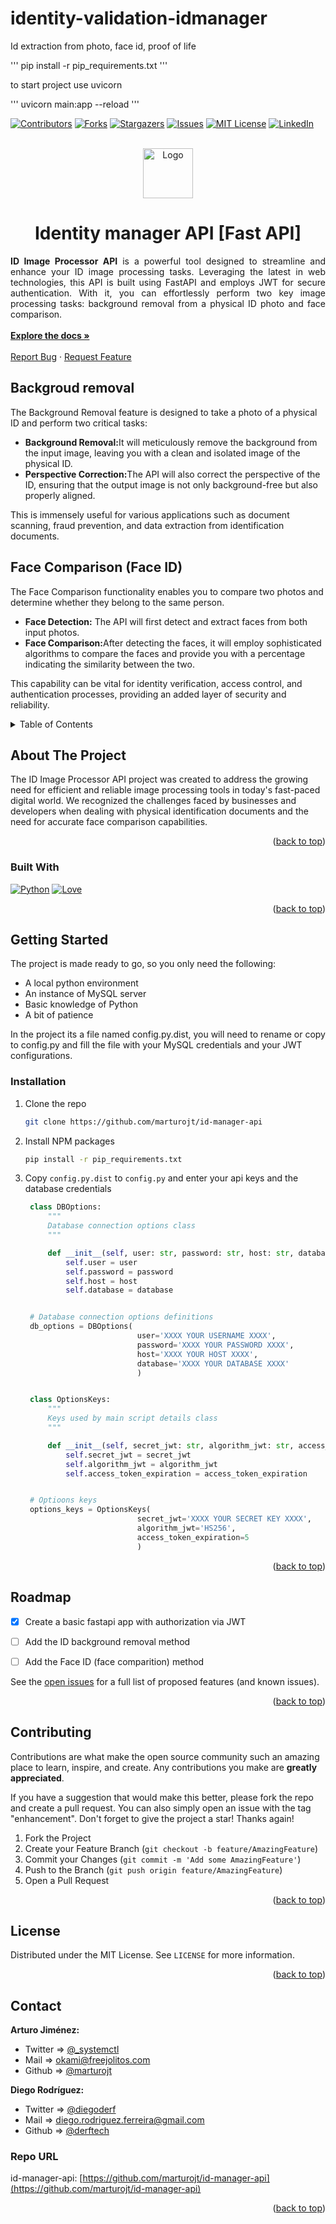# identity-validation-idmanager
Id extraction from photo, face id, proof of life



'''
    pip install -r pip_requirements.txt
'''

to start project use uvicorn

'''
    uvicorn main:app --reload
'''


<a name="readme-top"></a>

<!-- PROJECT SHIELDS -->
[![Contributors][contributors-shield]][contributors-url]
[![Forks][forks-shield]][forks-url]
[![Stargazers][stars-shield]][stars-url]
[![Issues][issues-shield]][issues-url]
[![MIT License][license-shield]][license-url]
[![LinkedIn][linkedin-shield]][linkedin-url]

<!-- PROJECT LOGO -->
<br />
<div align="center">
  <a href="https://github.com/marturojt/id-manager-api">
    <img src="images/logo.png" alt="Logo" width="80" height="80">
  </a>

  <h1 align="center">Identity manager API [Fast API]</h1>

  <p align="justify">
    <strong>ID Image Processor API</strong> is a powerful tool designed to streamline and enhance your ID image processing tasks. Leveraging the latest in web technologies, this API is built using FastAPI and employs JWT for secure authentication. With it, you can effortlessly perform two key image processing tasks: background removal from a physical ID photo and face comparison.
    <br />
    <br />
    <a href="https://github.com/marturojt/id-manager-api"><strong>Explore the docs »</strong></a>
    <br />
    <br />
    <!-- <a href="https://github.com/marturojt/id-manager-api">View Demo</a> -->
    <!-- · -->
    <a href="https://github.com/marturojt/id-manager-api/issues">Report Bug</a>
    ·
    <a href="https://github.com/marturojt/id-manager-api/issues">Request Feature</a>
  </p>
</div>

<h2>Backgroud removal</h2>

<div>
    <p>
        The Background Removal feature is designed to take a photo of a physical ID and perform two critical tasks:
    </p>
    <ul>
        <li><strong>Background Removal:</strong>It will meticulously remove the background from the input image, leaving you with a clean and isolated image of the physical ID.</li>
        <li><strong>Perspective Correction:</strong>The API will also correct the perspective of the ID, ensuring that the output image is not only background-free but also properly aligned.</li>
    </ul>
    <p>
      This is immensely useful for various applications such as document scanning, fraud prevention, and data extraction from identification documents.
    </p>
</div>

<h2>Face Comparison (Face ID)</h2>

<div>
    <p>
        The Face Comparison functionality enables you to compare two photos and determine whether they belong to the same person.
    </p>
    <ul>
        <li><strong>Face Detection:</strong> The API will first detect and extract faces from both input photos.</li>
        <li><strong>Face Comparison:</strong>After detecting the faces, it will employ sophisticated algorithms to compare the faces and provide you with a percentage indicating the similarity between the two.</li>
    </ul>
    <p>
      This capability can be vital for identity verification, access control, and authentication processes, providing an added layer of security and reliability.
    </p>
</div>



<!-- TABLE OF CONTENTS -->
<details>
  <summary>Table of Contents</summary>
  <ol>
    <li>
      <a href="#about-the-project">About The Project</a>
      <ul>
        <li><a href="#built-with">Built With</a></li>
      </ul>
    </li>
    <li><a href="#getting-started">Getting Started</a></li>
    <li><a href="#roadmap">Roadmap</a></li>
    <li><a href="#contributing">Contributing</a></li>
    <li><a href="#license">License</a></li>
    <li><a href="#contact">Contact</a></li>
  </ol>
</details>



<!-- ABOUT THE PROJECT -->
## About The Project

<!-- [![Product Name Screen Shot][product-screenshot]](https://example.com) -->

The ID Image Processor API project was created to address the growing need for efficient and reliable image processing tools in today's fast-paced digital world. We recognized the challenges faced by businesses and developers when dealing with physical identification documents and the need for accurate face comparison capabilities.


<p align="right">(<a href="#readme-top">back to top</a>)</p>



### Built With

[![Python][Python.org]][Python-url]
[![Love][LoveBadge]][Python-url]


<p align="right">(<a href="#readme-top">back to top</a>)</p>



<!-- GETTING STARTED -->
## Getting Started

The project is made ready to go, so you only need the following:

- A local python environment
- An instance of MySQL server
- Basic knowledge of Python
- A bit of patience

In the project its a file named config.py.dist, you will need to rename or copy to config.py and fill the file with your MySQL credentials and your JWT configurations.

### Installation

1. Clone the repo
   ```sh
   git clone https://github.com/marturojt/id-manager-api
   ```
2. Install NPM packages
   ```sh
   pip install -r pip_requirements.txt
   ```
3. Copy `config.py.dist` to `config.py` and enter your api keys and the database credentials
   ```python
    class DBOptions:
        """
        Database connection options class
        """

        def __init__(self, user: str, password: str, host: str, database: str):
            self.user = user
            self.password = password
            self.host = host
            self.database = database


    # Database connection options definitions
    db_options = DBOptions(
                            user='XXXX YOUR USERNAME XXXX',
                            password='XXXX YOUR PASSWORD XXXX',
                            host='XXXX YOUR HOST XXXX',
                            database='XXXX YOUR DATABASE XXXX'
                            )


    class OptionsKeys:
        """
        Keys used by main script details class
        """

        def __init__(self, secret_jwt: str, algorithm_jwt: str, access_token_expiration: int):
            self.secret_jwt = secret_jwt
            self.algorithm_jwt = algorithm_jwt
            self.access_token_expiration = access_token_expiration


    # Optioons keys
    options_keys = OptionsKeys(
                            secret_jwt='XXXX YOUR SECRET KEY XXXX',
                            algorithm_jwt='HS256',
                            access_token_expiration=5
                            )
   ```

<p align="right">(<a href="#readme-top">back to top</a>)</p>


<!-- ROADMAP -->
## Roadmap

- [x] Create a basic fastapi app with authorization via JWT
- [ ] Add the ID background removal method
- [ ] Add the Face ID (face comparition) method



See the [open issues](https://github.com/marturojt/id-manager-api/issues) for a full list of proposed features (and known issues).

<p align="right">(<a href="#readme-top">back to top</a>)</p>



<!-- CONTRIBUTING -->
## Contributing

Contributions are what make the open source community such an amazing place to learn, inspire, and create. Any contributions you make are **greatly appreciated**.

If you have a suggestion that would make this better, please fork the repo and create a pull request. You can also simply open an issue with the tag "enhancement".
Don't forget to give the project a star! Thanks again!

1. Fork the Project
2. Create your Feature Branch (`git checkout -b feature/AmazingFeature`)
3. Commit your Changes (`git commit -m 'Add some AmazingFeature'`)
4. Push to the Branch (`git push origin feature/AmazingFeature`)
5. Open a Pull Request

<p align="right">(<a href="#readme-top">back to top</a>)</p>



<!-- LICENSE -->
## License

Distributed under the MIT License. See `LICENSE` for more information.

<p align="right">(<a href="#readme-top">back to top</a>)</p>



<!-- CONTACT -->
## Contact

**Arturo Jiménez:**
 - Twitter => [@_systemctl](https://twitter.com/_systemctl)
 - Mail => okami@freejolitos.com
 - Github => [@marturojt](https://github.com/marturojt)


**Diego Rodríguez:**
 - Twitter => [@diegoderf](https://twitter.com/diegoderf)
 - Mail => diego.rodriguez.ferreira@gmail.com
 - Github => [@derftech](https://github.com/derftech)



### Repo URL
id-manager-api: [https://github.com/marturojt/id-manager-api](https://github.com/marturojt/id-manager-api)

<p align="right">(<a href="#readme-top">back to top</a>)</p>





<!-- MARKDOWN LINKS & IMAGES -->
<!-- https://www.markdownguide.org/basic-syntax/#reference-style-links -->
[contributors-shield]: https://img.shields.io/github/contributors/marturojt/id-manager-api?style=for-the-badge
[contributors-url]: https://github.com/marturojt/id-manager-api/graphs/contributors
[forks-shield]: https://img.shields.io/github/forks/marturojt/id-manager-api?style=for-the-badge
[forks-url]: https://github.com/marturojt/id-manager-api/network/members
[stars-shield]: https://img.shields.io/github/stars/marturojt/id-manager-api?style=for-the-badge
[stars-url]: https://github.com/marturojt/id-manager-api/stargazers
[issues-shield]: https://img.shields.io/github/issues/marturojt/id-manager-api?style=for-the-badge
[issues-url]: https://github.com/marturojt/id-manager-api/issues
[license-shield]: https://img.shields.io/github/license/marturojt/id-manager-api?style=for-the-badge
[license-url]: https://github.com/marturojt/id-manager-api/blob/dev/LICENSE
[linkedin-shield]: https://img.shields.io/badge/-LinkedIn-black.svg?style=for-the-badge&logo=linkedin&colorB=555
[linkedin-url]: https://www.linkedin.com/in/marturojt
[product-screenshot]: images/screenshot.png
[Next.js]: https://img.shields.io/badge/next.js-000000?style=for-the-badge&logo=nextdotjs&logoColor=white
[Next-url]: https://nextjs.org/
[React.js]: https://img.shields.io/badge/React-20232A?style=for-the-badge&logo=react&logoColor=61DAFB
[React-url]: https://reactjs.org/
[Vue.js]: https://img.shields.io/badge/Vue.js-35495E?style=for-the-badge&logo=vuedotjs&logoColor=4FC08D
[Vue-url]: https://vuejs.org/
[Angular.io]: https://img.shields.io/badge/Angular-DD0031?style=for-the-badge&logo=angular&logoColor=white
[Angular-url]: https://angular.io/
[Svelte.dev]: https://img.shields.io/badge/Svelte-4A4A55?style=for-the-badge&logo=svelte&logoColor=FF3E00
[Svelte-url]: https://svelte.dev/
[Laravel.com]: https://img.shields.io/badge/Laravel-FF2D20?style=for-the-badge&logo=laravel&logoColor=white
[Laravel-url]: https://laravel.com
[Bootstrap.com]: https://img.shields.io/badge/Bootstrap-563D7C?style=for-the-badge&logo=bootstrap&logoColor=white
[Bootstrap-url]: https://getbootstrap.com
[JQuery.com]: https://img.shields.io/badge/jQuery-0769AD?style=for-the-badge&logo=jquery&logoColor=white
[JQuery-url]: https://jquery.com
[Python.org]: https://img.shields.io/badge/Python-3776AB?style=for-the-badge&logo=python&logoColor=white
[Python-url]: https://python.org/
[LoveBadge]: https://img.shields.io/static/v1?label=❤️&message=Love&style=for-the-badge&color=red
[Love-url]: https://freejolitos.com